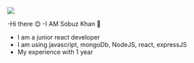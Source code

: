 <img src='https://i.ibb.co.com/PhLqKbB/flat-design-technology-facebook-cover-template-23-2149194942.jpg'>

-Hi there 😊
-I AM Sobuz Khan 🌷
- I am a junior react developer
- I am using javascript, mongoDb, NodeJS, react, expressJS
- My experience with 1 year
  
